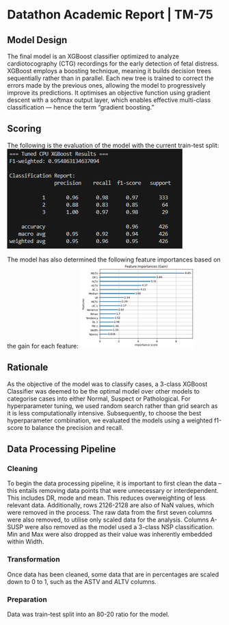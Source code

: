 # Datathon Academic Report | TM-75
## Model Design
The final model is an XGBoost classifier optimized to analyze cardiotocography (CTG) recordings for the early detection of fetal distress. XGBoost employs a boosting technique, meaning it builds decision trees sequentially rather than in parallel. Each new tree is trained to correct the errors made by the previous ones, allowing the model to progressively improve its predictions. It optimises an objective function using gradient descent with a softmax output layer, which enables effective multi-class classification — hence the term “gradient boosting.”
## Scoring
The following is the evaluation of the model with the current train-test split:
![](https://github.com/walm0001/data-kms-thon/blob/main/misc/Screenshot%202025-10-05%20234349.png)

The model has also determined the following feature importances based on the gain for each feature:
![](https://github.com/walm0001/data-kms-thon/blob/main/misc/Picture2.png)
## Rationale
As the objective of the model was to classify cases, a 3-class XGBoost Classifier was deemed to be the optimal model over other models to categorise cases into either Normal, Suspect or Pathological. For hyperparameter tuning, we used random search rather than grid search as it is less computationally intensive. Subsequently, to choose the best hyperparameter combination, we evaluated the models using a weighted f1-score to balance the precision and recall.
## Data Processing Pipeline
### Cleaning
To begin the data processing pipeline, it is important to first clean the data – this entails removing data points that were unnecessary or interdependent. This includes DR, mode and mean. This reduces overweighting of less relevant data. Additionally, rows 2126-2128 are also of NaN values, which were removed in the process. The raw data from the first seven columns were also removed, to utilise only scaled data for the analysis. Columns A-SUSP were also removed as the model used a 3-class NSP classification. Min and Max were also dropped as their value was inherently embedded within Width.
### Transformation
Once data has been cleaned, some data that are in percentages are scaled down to 0 to 1, such as the ASTV and ALTV columns.
### Preparation
Data was train-test split into an 80-20 ratio for the model.
